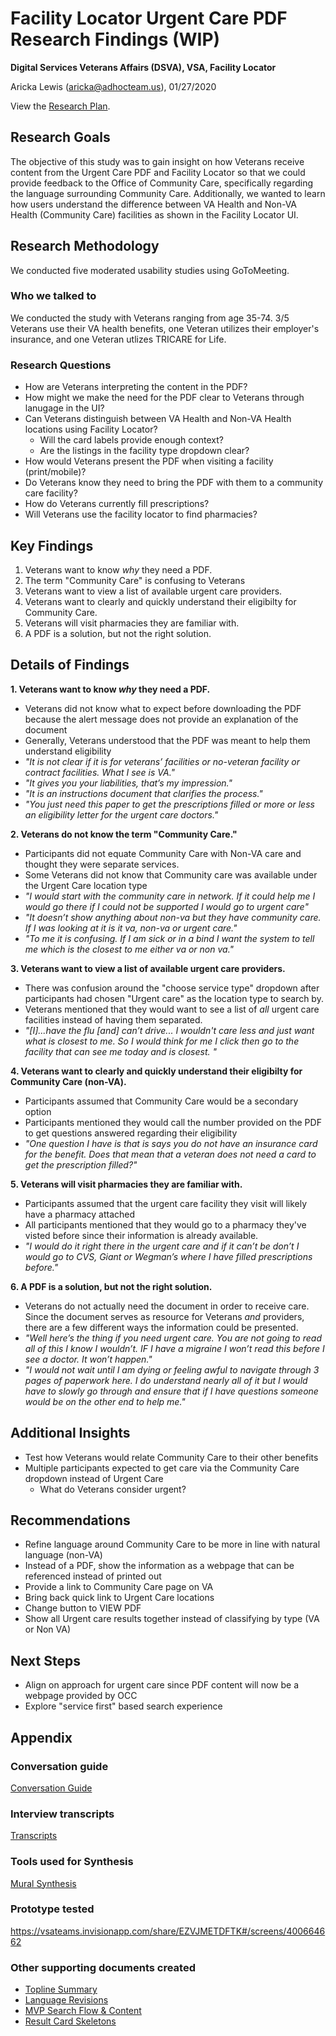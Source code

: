 # Facility Locator Urgent Care PDF Research Findings (WIP)
**Digital Services Veterans Affairs (DSVA), VSA, Facility Locator**<br>

Aricka Lewis (aricka@adhocteam.us), 01/27/2020

View the [Research Plan](https://github.com/department-of-veterans-affairs/va.gov-team/blob/master/products/facilities/facility-locator/research/user-research/urgent-care-PDF/research-plan.md).

## Research Goals 

The objective of this study was to gain insight on how Veterans receive content from the Urgent Care PDF and Facility Locator so that we could provide feedback to the Office of Community Care, specifically regarding the language surrounding Community Care. Additionally, we wanted to learn how users understand the difference between VA Health and Non-VA Health (Community Care) facilities as shown in the Facility Locator UI.

## Research Methodology 

We conducted five moderated usability studies using GoToMeeting.

### Who we talked to

We conducted the study with Veterans ranging from age 35-74. 3/5 Veterans use their VA health benefits, one Veteran utilizes their employer's insurance, and one Veteran utlizes TRICARE for Life.

### Research Questions

- How are Veterans interpreting the content in the PDF?
- How might we make the need for the PDF clear to Veterans through lanugage in the UI?
- Can Veterans distinguish between VA Health and Non-VA Health locations using Facility Locator?
  - Will the card labels provide enough context?
  - Are the listings in the facility type dropdown clear?
- How would Veterans present the PDF when visiting a facility (print/mobile)?
- Do Veterans know they need to bring the PDF with them to a community care facility?
- How do Veterans currently fill prescriptions?
- Will Veterans use the facility locator to find pharmacies?

## Key Findings
1. Veterans want to know *why* they need a PDF.
2. The term "Community Care" is confusing to Veterans
3. Veterans want to view a list of available urgent care providers.
4. Veterans want to clearly and quickly understand their eligibilty for Community Care.
5. Veterans will visit pharmacies they are familiar with.
6. A PDF is a solution, but not the right solution.

## Details of Findings
**1. Veterans want to know _why_ they need a PDF.**
- Veterans did not know what to expect before downloading the PDF because the alert message does not provide an explanation of the document 
- Generally, Veterans understood that the PDF was meant to help them understand eligibility 
- _"It is not clear if it is for veterans’ facilities or no-veteran facility or contract facilities. What I see is VA."_
- _"It gives you your liabilities, that’s my impression."_
- _"It is an instructions document that clarifies the process."_
- _"You just need this paper to get the prescriptions filled or more or less an eligibility letter for the urgent care doctors."_

**2. Veterans do not know the term "Community Care."**
- Participants did not equate Community Care with Non-VA care and thought they were separate services.
- Some Veterans did not know that Community care was available under the Urgent Care location type
- _"I would start with the community care in network. If it could help me I would go there if I could not be supported I would go to urgent care"_
- _"It doesn’t show anything about non-va but they have community care. If I was looking at it is it va, non-va or urgent care."_
- _"To me it is confusing. If I am sick or in a bind I want the system to tell me which is the closest to me either va or non va."_

**3. Veterans want to view a list of available urgent care providers.**
- There was confusion around the "choose service type" dropdown after participants had chosen "Urgent care" as the location type to search by. 
- Veterans mentioned that they would want to see a list of _all_ urgent care facilities instead of having them separated.
- _"[I]...have the flu [and] can’t drive... I wouldn't care less and just want what is closest to me. So I would think for me I click then go to the facility that can see me today and is closest. "_
  
**4. Veterans want to clearly and quickly understand their eligibilty for Community Care (non-VA).**
- Participants assumed that Community Care would be a secondary option 
- Participants mentioned they would call the number provided on the PDF to get questions answered regarding their eligibility
- _"One question I have is that is says you do not have an insurance card for the benefit. Does that mean that a veteran does not need a card to get the prescription filled?"_

**5. Veterans will visit pharmacies they are familiar with.**
- Participants assumed that the urgent care facility they visit will likely have a pharmacy attached
- All participants mentioned that they would go to a pharmacy they've visted before since their information is already available.
-  _"I would do it right there in the urgent care and if it can’t be don’t I would go to CVS, Giant or Wegman’s where I have filled prescriptions before."_

**6. A PDF is a solution, but not the right solution.**
- Veterans do not actually need the document in order to receive care. Since the document serves as resource for Veterans _and_ providers, there are a few different ways the information could be presented. 
- _"Well here’s the thing if you need urgent care. You are not going to read all of this I know I wouldn’t. IF I have a migraine I won’t read this before I see a doctor. It won’t happen."_ 
- _"I would not wait until I am dying or feeling awful to navigate through 3 pages of paperwork here. I do understand nearly all of it but I would have to slowly go through and ensure that if I have questions someone would be on the other end to help me."_

## Additional Insights
- Test how Veterans would relate Community Care to their other benefits
- Multiple participants expected to get care via the Community Care dropdown instead of Urgent Care
  - What do Veterans consider urgent?

## Recommendations
- Refine language around Community Care to be more in line with natural language (non-VA) 
- Instead of a PDF, show the information as a webpage that can be referenced instead of printed out
- Provide a link to Community Care page on VA 
- Bring back quick link to Urgent Care locations
- Change button to VIEW PDF
- Show all Urgent care results together instead of classifying by type (VA or Non VA)

## Next Steps
- Align on approach for urgent care since PDF content will now be a webpage provided by OCC
- Explore "service first" based search experience

## Appendix
### Conversation guide
[Conversation Guide](https://github.com/department-of-veterans-affairs/va.gov-team/blob/master/products/facilities/facility-locator/research/user-research/urgent-care-PDF/conversation-guide.md)

### Interview transcripts
[Transcripts](https://github.com/department-of-veterans-affairs/va.gov-team/tree/master/products/facilities/facility-locator/research/user-research/urgent-care-PDF/notes)

### Tools used for Synthesis
[Mural Synthesis](https://github.com/department-of-veterans-affairs/va.gov-team/blob/master/products/facilities/facility-locator/research/user-research/urgent-care-PDF/FL-Urgent-Care-PDF-Mural.pdf)

### Prototype tested
https://vsateams.invisionapp.com/share/EZVJMETDFTK#/screens/400664662

### Other supporting documents created
- [Topline Summary](https://github.com/department-of-veterans-affairs/va.gov-team/blob/master/products/facilities/facility-locator/research/user-research/urgent-care-PDF/Facility%20Locator%20Urgent%20Care%20%26%20PDF%20Topline%20Summary.pdf)
- [Language Revisions](https://github.com/department-of-veterans-affairs/va.gov-team/blob/master/products/facilities/facility-locator/research/user-research/FL-MVP-Language-Revisions.pdf)
- [MVP Search Flow & Content](https://github.com/department-of-veterans-affairs/va.gov-team/blob/master/products/facilities/facility-locator/research/user-research/FL-MVP-Search-Flow-Content%20(1).pdf)
- [Result Card Skeletons](https://github.com/department-of-veterans-affairs/va.gov-team/blob/master/products/facilities/facility-locator/research/user-research/FL-MVP-Card-Types%20(1).pdf)

